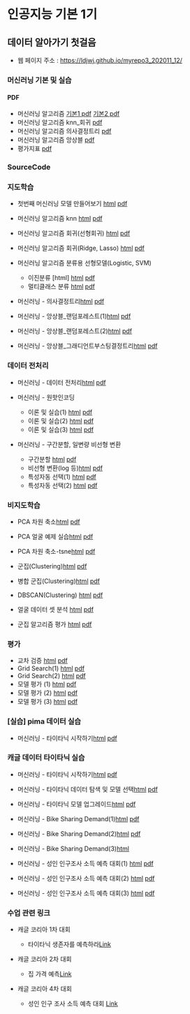 # 인공지능 기본 1기
 
##  데이터 알아가기 첫걸음
 * 웹 페이지 주소 : https://ldjwj.github.io/myrepo3_202011_12/

### 머신러닝 기본 및 실습
#### PDF
 * 머신러닝 알고리즘 [기본1 pdf](https://ldjwj.github.io/myrepo3_202011_12/part03_ml/part03_ch01_01_ml/ch01_01_ML입문_v11_201201.pdf) [기본2 pdf](https://ldjwj.github.io/myrepo3_202011_12/part03_ml/part03_ch01_01_ml/ch01_ML기본_v10_201201.pdf)
 * 머신러닝 알고리즘 knn_회귀 [pdf](https://ldjwj.github.io/myrepo3_202011_12/part03_ml/part03_ch02_01_knn_linear_ppt/ch02_knn_회귀_v113_2012.pdf)
 * 머신러닝 알고리즘 의사결정트리 [pdf](https://ldjwj.github.io/myrepo3_202011_12/part03_ml/part03_ch02_02_decisiontree/ch02_03_01_decisiontree_v10_2010.pdf)
 * 머신러닝 알고리즘 앙상블 [pdf](https://ldjwj.github.io/myrepo3_202011_12/part03_ml/part03_ch02_03_ensemble/ch02_Ensemble_202012_v10.pdf)
 * 평가지표 [pdf](https://ldjwj.github.io/myrepo3_202011_12/part03_ml/part03_ch05_validation/ch05_평가지표_v03_202012.pdf)

### SourceCode
### 지도학습
 * 첫번째 머신러닝 모델 만들어보기  [html](https://ldjwj.github.io/myrepo3_202011_12/part03_ml/ch01_01_ML_start_v10.html) [pdf](https://ldjwj.github.io/myrepo3_202011_12/part03_ml/ch01_01_ML_start_v10.pdf)
 * 머신러닝 알고리즘 knn [html](https://ldjwj.github.io/myrepo3_202011_12/part03_ml/ch02_01_01_knn_code.html) [pdf](https://ldjwj.github.io/myrepo3_202011_12/part03_ml/ch02_01_01_knn_code.pdf)
 * 머신러닝 알고리즘 회귀(선형회귀) [html](https://ldjwj.github.io/myrepo3_202011_12/part03_ml/ch02_01_02_linear_code_v10.html) [pdf](https://ldjwj.github.io/myrepo3_202011_12/part03_ml/ch02_01_02_linear_code_v10.pdf)
 * 머신러닝 알고리즘 회귀(Ridge, Lasso) [html](https://ldjwj.github.io/myrepo3_202011_12/part03_ml/ch02_01_03_ridge_lasso.html) [pdf](https://ldjwj.github.io/myrepo3_202011_12/part03_ml/ch02_01_03_ridge_lasso.pdf)
 
 * 머신러닝 알고리즘 분류용 선형모델(Logistic, SVM) 
   * 이진분류 [html]  [html](https://ldjwj.github.io/myrepo3_202011_12/part03_ml/ch02_01_04_binary_classification.html)  [pdf](https://ldjwj.github.io/myrepo3_202011_12/part03_ml/ch02_01_04_binary_classification.pdf)
   * 멀티클래스 분류 [html](https://ldjwj.github.io/myrepo3_202011_12/part03_ml/ch02_01_05_multiclass_classification_v10.html)  [pdf](https://ldjwj.github.io/myrepo3_202011_12/part03_ml/ch02_01_05_multiclass_classification_v10.pdf)
 * 머신러닝 - 의사결정트리[html](https://ldjwj.github.io/myrepo3_202011_12/part03_ml/ch02_03_01_decisiontree_local_ref.html)  [pdf](https://ldjwj.github.io/myrepo3_202011_12/part03_ml/ch02_03_01_decisiontree_local_ref.pdf)

 * 머신러닝 - 앙상블_랜덤포레스트(1)[html](https://ldjwj.github.io/myrepo3_202011_12/part03_ml/ch02_03_03_Randomforest(1).html)  [pdf](https://ldjwj.github.io/myrepo3_202011_12/part03_ml/ch02_03_03_Randomforest(1).pdf)
 * 머신러닝 - 앙상블_랜덤포레스트(2)[html](https://ldjwj.github.io/myrepo3_202011_12/part03_ml/ch02_03_04_Randomforest(2).html)  [pdf](https://ldjwj.github.io/myrepo3_202011_12/part03_ml/ch02_03_04_Randomforest(2).pdf)
 * 머신러닝 - 앙상블_그래디언트부스팅결정트리[html](https://ldjwj.github.io/myrepo3_202011_12/part03_ml/ch02_03_05_gradient_boosting_class_v11.html)  [pdf](https://ldjwj.github.io/myrepo3_202011_12/part03_ml/ch02_03_05_gradient_boosting_class_v11.pdf)
 
### 데이터 전처리
  * 머신러닝 - 데이터 전처리[html](https://ldjwj.github.io/myrepo3_202011_12/part03_ml/ch03_01_01_데이터전처리.html)  [pdf](https://ldjwj.github.io/myrepo3_202011_12/part03_ml/ch03_01_01_데이터전처리.pdf)
  * 머신러닝 - 원핫인코딩
    * 이론 및 실습(1) [html](https://ldjwj.github.io/myrepo3_202011_12/part03_ml/ch04_01_01_FE_OneHotEncoding_01.html)  [pdf](https://ldjwj.github.io/myrepo3_202011_12/part03_ml/ch04_01_01_FE_OneHotEncoding_01.pdf)
    * 이론 및 실습(2) [html](https://ldjwj.github.io/myrepo3_202011_12/part03_ml/ch04_01_02_FE_OneHotEncoding_02.html)  [pdf](https://ldjwj.github.io/myrepo3_202011_12/part03_ml/ch04_01_02_FE_OneHotEncoding_02.pdf)
    * 이론 및 실습(3) [html](https://ldjwj.github.io/myrepo3_202011_12/part03_ml/ch04_01_02_FE_OneHotEncoding_03.html)  [pdf](https://ldjwj.github.io/myrepo3_202011_12/part03_ml/ch04_01_02_FE_OneHotEncoding_03.pdf)

  * 머신러닝 - 구간분할, 일변량 비선형 변환
    * 구간분할 [html](https://ldjwj.github.io/myrepo3_202011_12/part03_ml/ch04_05_01_FE_binned_202010.html)  [pdf](https://ldjwj.github.io/myrepo3_202011_12/part03_ml/ch04_05_01_FE_binned_202010.pdf)
    * 비선형 변환(log 등)[html](https://ldjwj.github.io/myrepo3_202011_12/part03_ml/ch04_06_01_FE_log_202010.html)  [pdf](https://ldjwj.github.io/myrepo3_202011_12/part03_ml/ch04_06_01_FE_log_202010.pdf)
    * 특성자동 선택(1) [html](https://ldjwj.github.io/myrepo3_202011_12/part03_ml/ch04_07_01_FeatureEngineering_특성자동선택.html)  [pdf](https://ldjwj.github.io/myrepo3_202011_12/part03_ml/ch04_07_01_FeatureEngineering_특성자동선택.pdf)
    * 특성자동 선택(2) [html](https://ldjwj.github.io/myrepo3_202011_12/part03_ml/ch04_07_02_FeatureEngineering_특성자동선택_회귀.html)  [pdf](https://ldjwj.github.io/myrepo3_202011_12/part03_ml/ch04_07_02_FeatureEngineering_특성자동선택_회귀.pdf)

### 비지도학습
  * PCA 차원 축소[html](https://ldjwj.github.io/myrepo3_202011_12/part03_ml/ch03_04_01_차원축소(1)_PCA.html)  [pdf](https://ldjwj.github.io/myrepo3_202011_12/part03_ml/ch03_04_01_차원축소_PCA.pdf)
  * PCA 얼굴 예제 실습[html](https://ldjwj.github.io/myrepo3_202011_12/part03_ml/ch03_04_02_차원축소(2)_PCA_얼굴예제.html)  [pdf](https://ldjwj.github.io/myrepo3_202011_12/part03_ml/ch03_04_02_차원축소_PCA_얼굴예제.pdf)
  * PCA 차원 축소-tsne[html](https://ldjwj.github.io/myrepo3_202011_12/part03_ml/ch03_04_03_차원축소(3)_tsne.html)  [pdf](https://ldjwj.github.io/myrepo3_202011_12/part03_ml/ch03_04_03_차원축소_tsne.pdf)
  * 군집(Clustering)[html](https://ldjwj.github.io/myrepo3_202011_12/part03_ml/ch03_05_01_군집(clustering)(1)_Kmeans.html)  [pdf](https://ldjwj.github.io/myrepo3_202011_12/part03_ml/ch03_05_01_군집_Clustering.pdf)
  * 병합 군집(Clustering)[html](https://ldjwj.github.io/myrepo3_202011_12/part03_ml/ch03_05_01_병합군집.html)  [pdf](https://ldjwj.github.io/myrepo3_202011_12/part03_ml/ch03_05_01_병합군집_Clustering.pdf)
   
  * DBSCAN(Clustering) [html](https://ldjwj.github.io/myrepo3_202011_12/part03_ml/ch03_05_02_DBSCAN.html)  [pdf](https://ldjwj.github.io/myrepo3_202011_12/part03_ml/ch03_05_02_DBSCAN.pdf)
  * 얼굴 데이터 셋 분석 [html](https://ldjwj.github.io/myrepo3_202011_12/part03_ml/ch03_05_03_비지도학습_얼굴데이터셋분석.html)  [pdf](https://ldjwj.github.io/myrepo3_202011_12/part03_ml/ch03_05_03_비지도학습_얼굴데이터셋분석.pdf)
  * 군집 알고리즘 평가 [html](https://ldjwj.github.io/myrepo3_202011_12/part03_ml/ch03_05_04_군집알고리즘평가.html)  [pdf](https://ldjwj.github.io/myrepo3_202011_12/part03_ml/ch03_05_04_군집알고리즘평가.pdf)

### 평가
  * 교차 검증 [html](https://ldjwj.github.io/myrepo3_202011_12/part03_ml/ch05_01_01_crossValidation.html)  [pdf](https://ldjwj.github.io/myrepo3_202011_12/part03_ml/ch05_01_01_crossValidation.pdf)
  * Grid Search(1) [html](https://ldjwj.github.io/myrepo3_202011_12/part03_ml/ch05_02_01_성능개선_GridSearch1.html)  [pdf](https://ldjwj.github.io/myrepo3_202011_12/part03_ml/ch05_02_01_성능개선_GridSearch1.pdf)
  * Grid Search(2) [html](https://ldjwj.github.io/myrepo3_202011_12/part03_ml/ch05_02_02_성능개선_GridSearch2.html)  [pdf](https://ldjwj.github.io/myrepo3_202011_12/part03_ml/ch05_02_02_성능개선_GridSearch2.pdf)
  * 모델 평가 (1) [html](https://ldjwj.github.io/myrepo3_202011_12/part03_ml/ch05_03_01_model_validation(1).html)  [pdf](https://ldjwj.github.io/myrepo3_202011_12/part03_ml/ch05_03_01_model_validation(1).pdf)
  * 모델 평가 (2) [html](https://ldjwj.github.io/myrepo3_202011_12/part03_ml/ch05_03_02_model_validation(2)-ROCAUC.html)  [pdf](https://ldjwj.github.io/myrepo3_202011_12/part03_ml/ch05_03_02_model_validation(2)-ROCAUC.pdf)
  * 모델 평가 (3) [html](https://ldjwj.github.io/myrepo3_202011_12/part03_ml/ch05_03_03_model_validation(3).html)  [pdf](https://ldjwj.github.io/myrepo3_202011_12/part03_ml/ch05_03_03_model_validation(3).pdf)
  
### [실습] pima 데이터 실습
 * 머신러닝 - 타이타닉 시작하기[html](https://ldjwj.github.io/myrepo3_202011_12/part03_ml/ch02_03_02_decisionTree_diabetes_colab.html) [pdf](https://ldjwj.github.io/myrepo3_202011_12/part03_ml/ch02_03_02_decisionTree_diabetes_colab.pdf)

### 캐글 데이터 타이타닉 실습
 * 머신러닝 - 타이타닉 시작하기[html](https://ldjwj.github.io/myrepo3_202011_12/part03_ml/ch02_03_02A_titanic_firstsub.html)  [pdf](https://ldjwj.github.io/myrepo3_202011_12/part03_ml/ch02_03_02A_titanic_firstsub.pdf)
 * 머신러닝 - 타이타닉 데이터 탐색 및 모델 선택[html](https://ldjwj.github.io/myrepo3_202011_12/part03_ml/ch02_03_02B_titanic.html)  [pdf](https://ldjwj.github.io/myrepo3_202011_12/part03_ml/ch02_03_02B_titanic.pdf)
 * 머신러닝 - 타이타닉 모델 업그레이드[html](https://ldjwj.github.io/myrepo3_202011_12/part03_ml/ch02_03_02C_titanic.html)  [pdf](https://ldjwj.github.io/myrepo3_202011_12/part03_ml/ch02_03_02C_titanic.pdf)
 * 머신러닝 - Bike Sharing Demand(1)[html](https://ldjwj.github.io/myrepo3_202011_12/part03_ml/ch02_04_04_Bike_B_01_v10.html)  [pdf](https://ldjwj.github.io/myrepo3_202011_12/part03_ml/ch02_04_04_Bike_B_01_v10.pdf)
 * 머신러닝 - Bike Sharing Demand(2)[html](https://ldjwj.github.io/myrepo3_202011_12/part03_ml/ch02_04_04_Bike_B_02_v10.html)  [pdf](https://ldjwj.github.io/myrepo3_202011_12/part03_ml/ch02_04_04_Bike_B_02_v10.pdf)
 * 머신러닝 - Bike Sharing Demand(3)[html](https://ldjwj.github.io/myrepo3_202011_12/part03_ml/Bike_Kaggle04_v12_modelUp.html)
 
 * 머신러닝 - 성인 인구조사 소득 예측 대회(1) [html](https://ldjwj.github.io/myrepo3_202011_12/part03_ml/part03_pro_kaggle/kaggle_start_01.html)  [pdf](https://ldjwj.github.io/myrepo3_202011_12/part03_ml/part03_pro_kaggle/KaggleKorea4th_01.pdf)
 * 머신러닝 - 성인 인구조사 소득 예측 대회(2) [html](https://ldjwj.github.io/myrepo3_202011_12/part03_ml/part03_pro_kaggle/kaggle_start_02.html)  [pdf](https://ldjwj.github.io/myrepo3_202011_12/part03_ml/part03_pro_kaggle/KaggleKorea4th_02.pdf)
 * 머신러닝 - 성인 인구조사 소득 예측 대회(3) [html](https://ldjwj.github.io/myrepo3_202011_12/part03_ml/part03_pro_kaggle/kaggle_start_03.html)  [pdf](https://ldjwj.github.io/myrepo3_202011_12/part03_ml/part03_pro_kaggle/KaggleKorea4th_03.pdf)
 
 ### 수업 관련 링크
 * 캐글 코리아 1차 대회 
    * 타이타닉 생존자를 예측하라[Link](https://www.kaggle.com/c/2019-1st-ml-month-with-kakr)
 
 * 캐글 코리아 2차 대회 
    * 집 가격 예측[Link](https://www.kaggle.com/c/2019-2nd-ml-month-with-kakr)
  
 * 캐글 코리아 4차 대회 
    * 성인 인구 조사 소득 예측 대회 [Link](https://www.kaggle.com/t/604c205697e042de83c58025a90e632a)
